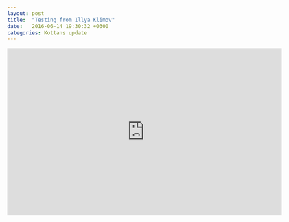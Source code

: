 ```yaml
---
layout: post
title:  "Testing from Illya Klimov"
date:   2016-06-14 19:30:32 +0300
categories: Kottans update
---
```


<iframe width="640" height="390" src="https://www.youtube.com/embed/kDeC28jyJns" frameborder="0" allowfullscreen></iframe>
